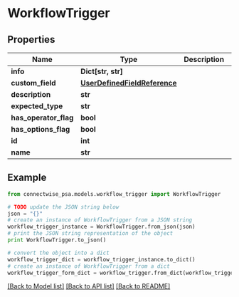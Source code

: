 # WorkflowTrigger


## Properties
Name | Type | Description | Notes
------------ | ------------- | ------------- | -------------
**info** | **Dict[str, str]** |  | [optional] 
**custom_field** | [**UserDefinedFieldReference**](UserDefinedFieldReference.md) |  | [optional] 
**description** | **str** |  | [optional] 
**expected_type** | **str** |  | [optional] 
**has_operator_flag** | **bool** |  | [optional] 
**has_options_flag** | **bool** |  | [optional] 
**id** | **int** |  | [optional] 
**name** | **str** |  | [optional] 

## Example

```python
from connectwise_psa.models.workflow_trigger import WorkflowTrigger

# TODO update the JSON string below
json = "{}"
# create an instance of WorkflowTrigger from a JSON string
workflow_trigger_instance = WorkflowTrigger.from_json(json)
# print the JSON string representation of the object
print WorkflowTrigger.to_json()

# convert the object into a dict
workflow_trigger_dict = workflow_trigger_instance.to_dict()
# create an instance of WorkflowTrigger from a dict
workflow_trigger_form_dict = workflow_trigger.from_dict(workflow_trigger_dict)
```
[[Back to Model list]](../README.md#documentation-for-models) [[Back to API list]](../README.md#documentation-for-api-endpoints) [[Back to README]](../README.md)


